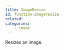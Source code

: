 ```yaml
---
title: ImageResize
id: function-imageresize
related:
categories:
    - image
---
```


Resizes an image.